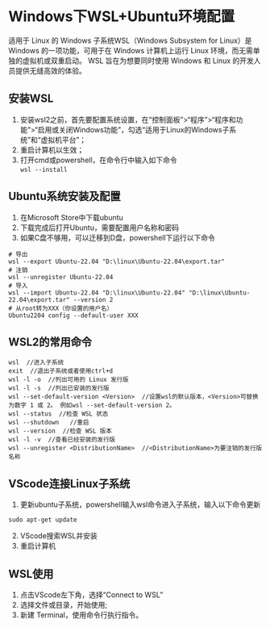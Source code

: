 # **Windows下WSL+Ubuntu环境配置**
适用于 Linux 的 Windows 子系统WSL（Windows Subsystem for Linux）是 Windows 的一项功能，可用于在 Windows 计算机上运行 Linux 环境，而无需单独的虚拟机或双重启动。 WSL 旨在为想要同时使用 Windows 和 Linux 的开发人员提供无缝高效的体验。
## 安装WSL
1. 安装wsl2之前，首先要配置系统设置，在“控制面板”>“程序”>“程序和功能”>“启用或关闭Windows功能”，勾选“适用于Linux的Windows子系统”和“虚拟机平台”；
2. 重启计算机以生效；
3. 打开cmd或powershell，在命令行中输入如下命令<br>
`wsl --install`

## Ubuntu系统安装及配置
1. 在Microsoft Store中下载ubuntu
2. 下载完成后打开Ubuntu，需要配置用户名称和密码
3. 如果C盘不够用，可以迁移到D盘，powershell下运行以下命令
```
# 导出
wsl --export Ubuntu-22.04 "D:\linux\Ubuntu-22.04\export.tar"
# 注销
wsl --unregister Ubuntu-22.04
# 导入
wsl --import Ubuntu-22.04 "D:\linux\Ubuntu-22.04" "D:\linux\Ubuntu-22.04\export.tar" --version 2
# 从root转为XXX（你设置的用户名）
Ubuntu2204 config --default-user XXX
```
## WSL2的常用命令
```
wsl  //进入子系统
exit  //退出子系统或者使用ctrl+d
wsl -l -o  //列出可用的 Linux 发行版
wsl -l -s  //列出已安装的发行版
wsl --set-default-version <Version>  //设置wsl的默认版本，<Version>可替换为数字 1 或 2。 例如wsl --set-default-version 2。
wsl --status  //检查 WSL 状态
wsl --shutdown   //重启
wsl --version  //检查 WSL 版本
wsl -l -v  //查看已经安装的发行版
wsl --unregister <DistributionName>  //<DistributionName>为要注销的发行版名称
```
## VScode连接Linux子系统
1. 更新ubuntu子系统，powershell输入wsl命令进入子系统，输入以下命令更新
```
sudo apt-get update
```
2. VScode搜索WSL并安装
3. 重启计算机

## WSL使用
1. 点击VScode左下角，选择“Connect to WSL”
2. 选择文件或目录，开始使用;
3. 新建 Terminal，使用命令行执行指令。